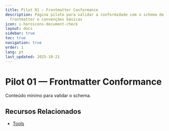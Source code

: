 ```yaml
---
title: Pilot 01 — Frontmatter Conformance
description: Página piloto para validar a conformidade com o schema de
  frontmatter e convenções básicas
icon: i-heroicons-document-check
layout: docs
sidebar: true
toc: true
navigation: true
order: 1
lang: pt
last_updated: 2025-10-21
---
```

# Pilot 01 — Frontmatter Conformance

Conteúdo mínimo para validar o schema.

## Recursos Relacionados
- [Tools](../../manual/tools)